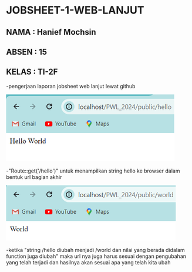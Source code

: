 # JOBSHEET-1-WEB-LANJUT

## NAMA : Hanief Mochsin

## ABSEN : 15

## KELAS : TI-2F

-pengerjaan laporan jobsheet web lanjut lewat github

![alt text](image.png)

-"Route::get('/hello')" untuk menampilkan string hello ke browser dalam bentuk url bagian akhir

![alt text](<gambar/Screenshot 2024-02-24 024255.png>)

-ketika "string /hello diubah menjadi /world dan nilai yang berada didalam function juga diubah" maka url nya juga harus sesuai dengan pengubahan yang telah terjadi dan hasilnya akan sesuai apa yang telah kita ubah 
